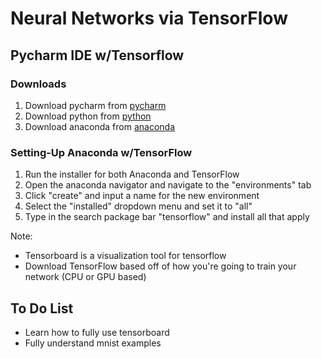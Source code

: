 # Neural Networks via TensorFlow
## Pycharm IDE w/Tensorflow
### Downloads
1. Download pycharm from [pycharm](https://www.jetbrains.com/pycharm/)
2. Download python from [python](https://www.python.org/downloads/release/python-360/)
3. Download anaconda from [anaconda](https://www.anaconda.com/download/)

### Setting-Up Anaconda w/TensorFlow
1. Run the installer for both Anaconda and TensorFlow
2. Open the anaconda navigator and navigate to the "environments" tab
3. Click "create" and input a name for the new environment
4. Select the "installed" dropdown menu and set it to "all"
5. Type in the search package bar "tensorflow" and install all that apply

Note: 
- Tensorboard is a visualization tool for tensorflow
- Download TensorFlow based off of how you're going to train your network (CPU or GPU based)

## To Do List
- Learn how to fully use tensorboard
- Fully understand mnist examples

